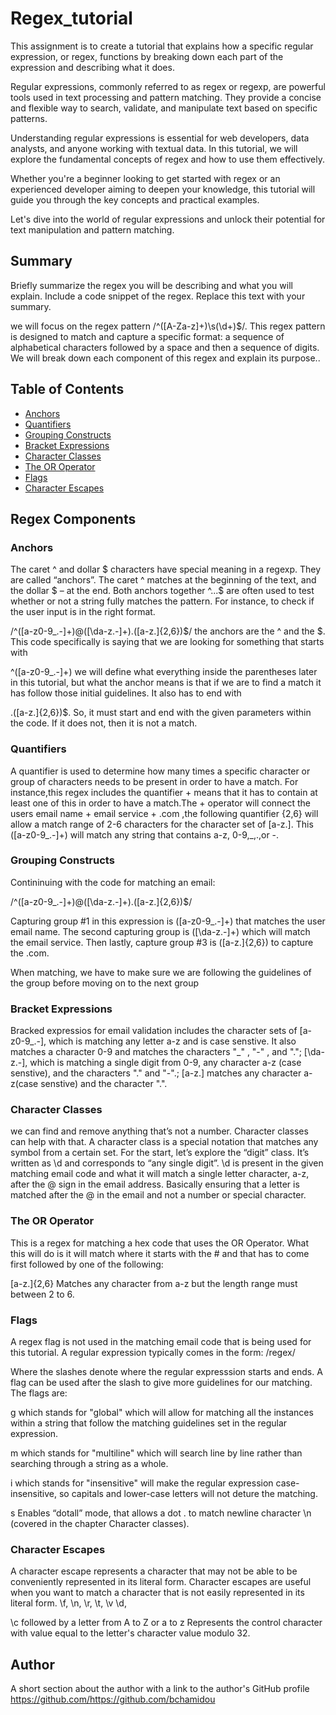 # Regex_tutorial

This assignment is to create a tutorial that explains how a specific regular expression, or regex, functions by breaking down each part of the expression and describing what it does. 

Regular expressions, commonly referred to as regex or regexp, are powerful tools used in text processing and pattern matching. They provide a concise and flexible way to search, validate, and manipulate text based on specific patterns.

Understanding regular expressions is essential for web developers, data analysts, and anyone working with textual data. In this tutorial, we will explore the fundamental concepts of regex and how to use them effectively.

Whether you're a beginner looking to get started with regex or an experienced developer aiming to deepen your knowledge, this tutorial will guide you through the key concepts and practical examples.

Let's dive into the world of regular expressions and unlock their potential for text manipulation and pattern matching.

## Summary

Briefly summarize the regex you will be describing and what you will explain. Include a code snippet of the regex. Replace this text with your summary.

we will focus on the regex pattern /^([A-Za-z]+)\s(\d+)$/. This regex pattern is designed to match and capture a specific format: a sequence of alphabetical characters followed by a space and then a sequence of digits. We will break down each component of this regex and explain its purpose..

## Table of Contents

- [Anchors](#anchors)
- [Quantifiers](#quantifiers)
- [Grouping Constructs](#grouping-constructs)
- [Bracket Expressions](#bracket-expressions)
- [Character Classes](#character-classes)
- [The OR Operator](#the-or-operator)
- [Flags](#flags)
- [Character Escapes](#character-escapes)

## Regex Components

### Anchors

The caret ^ and dollar $ characters have special meaning in a regexp. They are called “anchors”.
The caret ^ matches at the beginning of the text, and the dollar $ – at the end.
Both anchors together ^...$ are often used to test whether or not a string fully matches the pattern. For instance, to check if the user input is in the right format.

/^([a-z0-9_\.-]+)@([\da-z\.-]+)\.([a-z\.]{2,6})$/
the anchors are the ^ and the $. This code specifically is saying that we are looking for something that starts with

^([a-z0-9_\.-]+)
we will define what everything inside the parentheses later in this tutorial, but what the anchor means is that if we are to find a match it has follow those initial guidelines. It also has to end with

.([a-z\.]{2,6})$.
So, it must start and end with the given parameters within the code. If it does not, then it is not a match.

### Quantifiers

A quantifier is used to determine how many times a specific character or group of characters needs to be present in order to have a match. 
For instance,this regex includes the quantifier + means that it has to contain at least one of this in order to have a match.The + operator will connect the users email name + email service + .com ,the following quantifier {2,6} will allow a match range of 2-6 characters for the character set of [a-z\.].
This ([a-z0-9_\.-]+) will match any string that contains a-z, 0-9,_,.,or -. 

### Grouping Constructs

Contininuing with the code for matching an email:

/^([a-z0-9_\.-]+)@([\da-z\.-]+)\.([a-z\.]{2,6})$/ 

Capturing group #1 in this expression is ([a-z0-9_\.-]+) that matches the user email name.
The second capturing group is ([\da-z\.-]+) which will match the email service.
Then lastly, capture group #3 is ([a-z\.]{2,6}) to capture the .com.

When matching, we have to make sure we are following the guidelines of the group before moving on to the next group

### Bracket Expressions

Bracked expressios for email validation includes the character sets of [a-z0-9_\.-], which is matching any letter a-z and is case senstive. It also matches a character 0-9 and matches the characters "_" , "-" , and "."; [\da-z\.-], which is matching a single digit from 0-9, any character a-z (case senstive), and the characters "." and "-".; [a-z\.] matches any character a-z(case senstive) and the character ".".

### Character Classes

we can find and remove anything that’s not a number. Character classes can help with that.
A character class is a special notation that matches any symbol from a certain set.
For the start, let’s explore the “digit” class. It’s written as \d and corresponds to “any single digit”.
\d is present in the given matching email code and what it will match a single letter character, a-z, after the @ sign in the email address. Basically ensuring that a letter is matched after the @ in the email and not a number or special character.

### The OR Operator

This is a regex for matching a hex code that uses the OR Operator. What this will do is it will match where it starts with the # and that has to come first followed by one of the following:

[a-z\.]{2,6} Matches any character from a-z but the length range must between 2 to 6.

### Flags

A regex flag is not used in the matching email code that is being used for this tutorial. A regular expression typically comes in the form: /regex/

Where the slashes denote where the regular expresssion starts and ends. A flag can be used after the slash to give more guidelines for our matching. The flags are:

g which stands for "global" which will allow for matching all the instances within a string that follow the matching guidelines set in the regular expression.

m which stands for "multiline" which will search line by line rather than searching through a string as a whole.

i which stands for "insensitive" will make the regular expression case-insensitive, so capitals and lower-case letters will not deture the matching.

s Enables “dotall” mode, that allows a dot . to match newline character \n (covered in the chapter Character classes).

### Character Escapes

A character escape represents a character that may not be able to be conveniently represented in its literal form.
Character escapes are useful when you want to match a character that is not easily represented in its literal form. 
\f, \n, \r, \t, \v
\d,  

\c followed by a letter from A to Z or a to z
Represents the control character with value equal to the letter's character value modulo 32.

## Author

A short section about the author with a link to the author's GitHub profile 
https://github.com/https://github.com/bchamidou